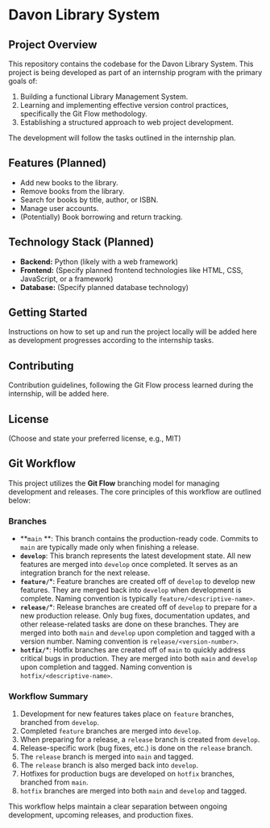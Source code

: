 # Davon Library System

## Project Overview

This repository contains the codebase for the Davon Library System. This project is being developed as part of an internship program with the primary goals of:

1.  Building a functional Library Management System.
2.  Learning and implementing effective version control practices, specifically the Git Flow methodology.
3.  Establishing a structured approach to web project development.

The development will follow the tasks outlined in the internship plan.

## Features (Planned)

-   Add new books to the library.
-   Remove books from the library.
-   Search for books by title, author, or ISBN.
-   Manage user accounts.
-   (Potentially) Book borrowing and return tracking.

## Technology Stack (Planned)

-   **Backend:** Python (likely with a web framework)
-   **Frontend:** (Specify planned frontend technologies like HTML, CSS, JavaScript, or a framework)
-   **Database:** (Specify planned database technology)

## Getting Started

Instructions on how to set up and run the project locally will be added here as development progresses according to the internship tasks.

## Contributing

Contribution guidelines, following the Git Flow process learned during the internship, will be added here.

## License

(Choose and state your preferred license, e.g., MIT)


## Git Workflow

This project utilizes the **Git Flow** branching model for managing development and releases. The core principles of this workflow are outlined below:

### Branches

* **`main` **: This branch contains the production-ready code. Commits to `main` are typically made only when finishing a release.
* **`develop`**: This branch represents the latest development state. All new features are merged into `develop` once completed. It serves as an integration branch for the next release.
* **`feature/`***: Feature branches are created off of `develop` to develop new features. They are merged back into `develop` when development is complete. Naming convention is typically `feature/<descriptive-name>`.
* **`release/`***: Release branches are created off of `develop` to prepare for a new production release. Only bug fixes, documentation updates, and other release-related tasks are done on these branches. They are merged into both `main` and `develop` upon completion and tagged with a version number. Naming convention is `release/<version-number>`.
* **`hotfix/`***: Hotfix branches are created off of `main` to quickly address critical bugs in production. They are merged into both `main` and `develop` upon completion and tagged. Naming convention is `hotfix/<descriptive-name>`.

### Workflow Summary

1.  Development for new features takes place on `feature` branches, branched from `develop`.
2.  Completed `feature` branches are merged into `develop`.
3.  When preparing for a release, a `release` branch is created from `develop`.
4.  Release-specific work (bug fixes, etc.) is done on the `release` branch.
5.  The `release` branch is merged into `main` and tagged.
6.  The `release` branch is also merged back into `develop`.
7.  Hotfixes for production bugs are developed on `hotfix` branches, branched from `main`.
8.  `hotfix` branches are merged into both `main` and `develop` and tagged.

This workflow helps maintain a clear separation between ongoing development, upcoming releases, and production fixes.
